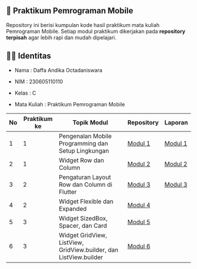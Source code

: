 ##  📱 Praktikum Pemrograman Mobile

Repository ini berisi kumpulan kode hasil praktikum mata kuliah Pemrograman Mobile. Setiap modul praktikum dikerjakan pada **repository terpisah** agar lebih rapi dan mudah dipelajari.

## 👨‍💻 Identitas

- Nama : Daffa Andika Octadaniswara 

- NIM : 230605110110

- Kelas : C

- Mata Kuliah : Praktikum Pemrograman Mobile

| No  | Praktikum ke | Topik Modul  | Repository | Laporan |
| ------------ | ------------ | ------------ | ------------ | ------------ |
| 1 | 1 | Pengenalan Mobile Programming dan Setup Lingkungan | [Modul 1](https://github.com/Dapaaw/PrakMobileeeee/tree/main "Modul 1") | [Modul 1](https://drive.google.com/file/d/1uAAz2BpoL02oAFHKVckJ_D_ybj6doVzp/view?usp=drive_link "Modul 1") | 
| 2 | 1 | Widget Row dan Column | [Modul 2](https://github.com/Dapaaw/Modul-2 "Modul 2") | [Modul 2](https://drive.google.com/file/d/1aVrI_zHUbiHd7i9og0th1osQUB0GIEcB/view?usp=drive_link "Modul 2") |
| 3 | 2 | Pengaturan Layout Row dan Column di Flutter | [Modul 3](https://github.com/Dapaaw/Modul-3 "Modul 3") | [Modul 3](https://drive.google.com/file/d/1jfUvYLyM3VrpnuBSxTirXeOZWn7YJDou/view?usp=drive_link "Modul 3") |
| 4 | 2 | Widget Flexible dan Expanded | [Modul 4](https://github.com/Dapaaw/Modul-4 "Modul 4") |  |
| 5 | 3 | Widget SizedBox, Spacer, dan Card | [Modul 5](https://github.com/Dapaaw/Modul-5 "Modul 5") |  |
| 6 | 3 | Widget GridView, ListView, GridView.builder, dan ListView.builder | [Modul 6](https://github.com/Dapaaw/Modul-6 "Modul 6") |  |
